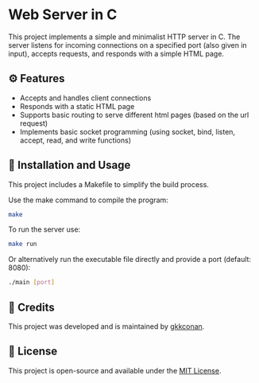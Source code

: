 # Web Server in C
This project implements a simple and minimalist HTTP server in C. The server listens for incoming connections on a specified port (also given in input), accepts requests, and responds with a simple HTML page.


## ⚙️ Features
- Accepts and handles client connections
- Responds with a static HTML page
- Supports basic routing to serve different html pages (based on the url request)
- Implements basic socket programming (using socket, bind, listen, accept, read, and write functions)


## 🚀 Installation and Usage
This project includes a Makefile to simplify the build process.

Use the make command to compile the program:
```bash
make
```

To run the server use:
```bash
make run
```

Or alternatively run the executable file directly and provide a port (default: 8080):
``` bash
./main [port]
```


## 🌟 Credits
This project was developed and is maintained by [gkkconan](https://github.com/gkkconan).


## 📜 License
This project is open-source and available under the [MIT License](https://github.com/gkkconan/ws-c/blob/main/LICENSE).
